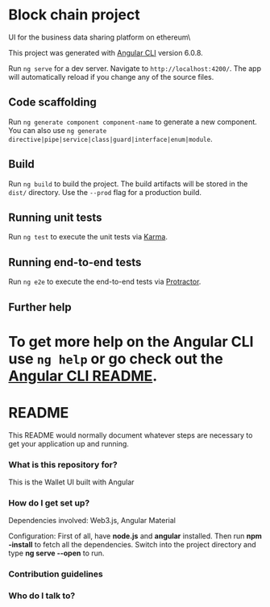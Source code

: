 # Block chain project
UI for the business data sharing platform on ethereum\

This project was generated with [Angular CLI](https://github.com/angular/angular-cli) version 6.0.8.

Run `ng serve` for a dev server. Navigate to `http://localhost:4200/`. The app will automatically reload if you change any of the source files.

## Code scaffolding

Run `ng generate component component-name` to generate a new component. You can also use `ng generate directive|pipe|service|class|guard|interface|enum|module`.

## Build

Run `ng build` to build the project. The build artifacts will be stored in the `dist/` directory. Use the `--prod` flag for a production build.

## Running unit tests

Run `ng test` to execute the unit tests via [Karma](https://karma-runner.github.io).

## Running end-to-end tests

Run `ng e2e` to execute the end-to-end tests via [Protractor](http://www.protractortest.org/).

## Further help

To get more help on the Angular CLI use `ng help` or go check out the [Angular CLI README](https://github.com/angular/angular-cli/blob/master/README.md).
=======
# README #

This README would normally document whatever steps are necessary to get your application up and running.

### What is this repository for? ###

This is the Wallet UI built with Angular

### How do I get set up? ###

Dependencies involved: Web3.js, Angular Material

Configuration: First of all, have __node.js__ and __angular__ installed. 
Then run __npm -install__ to fetch all the dependencies.
Switch into the project directory and type __ng serve --open__ to run.

### Contribution guidelines ###



### Who do I talk to? ###


